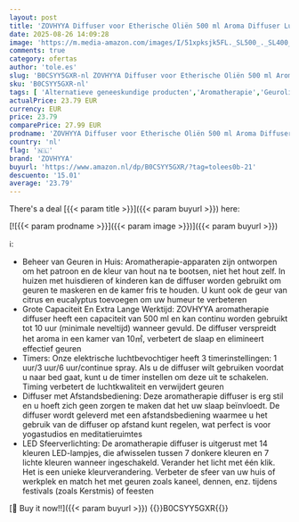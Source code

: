 ```yaml
---
layout: post
title: 'ZOVHYYA Diffuser voor Etherische Oliën 500 ml Aroma Diffuser Luchtbevochtiger 14 Leds met Afstandsbediening 3 Timer en Automatische Uitschakeling voor Woonkamer Slaapkamer Yoga als'
date: 2025-08-26 14:09:28
image: 'https://m.media-amazon.com/images/I/51xpksjk5FL._SL500_._SL400_.jpg'
comments: true
category: ofertas
author: 'tole.es'
slug: 'B0CSYY5GXR-nl ZOVHYYA Diffuser voor Etherische Oliën 500 ml Aroma...'
sku: 'B0CSYY5GXR-nl'
tags: [ 'Alternatieve geneeskundige producten','Aromatherapie','Geuroliediffusers','Gezondheid & persoonlijke verzorging','Medicatie & geneesmiddelen','zovhyya','🇳🇱', ]
actualPrice: 23.79 EUR
currency: EUR
price: 23.79
comparePrice: 27.99 EUR
prodname: 'ZOVHYYA Diffuser voor Etherische Oliën 500 ml Aroma Diffuser Luchtbevochtiger 14 Leds met Afstandsbediening 3 Timer en Automatische Uitschakeling voor Woonkamer Slaapkamer Yoga als'
country: 'nl'
flag: '🇳🇱'
brand: 'ZOVHYYA'
buyurl: 'https://www.amazon.nl/dp/B0CSYY5GXR/?tag=tolees0b-21'
descuento: '15.01'
average: '23.79'
---
```


There's a deal [{{< param title >}}]({{< param buyurl >}})  here:

[![{{< param prodname >}}]({{< param image >}})]({{< param buyurl >}})

ℹ️:

- Beheer van Geuren in Huis: Aromatherapie-apparaten zijn ontworpen om het patroon en de kleur van hout na te bootsen, niet het hout zelf. In huizen met huisdieren of kinderen kan de diffuser worden gebruikt om geuren te maskeren en de kamer fris te houden. U kunt ook de geur van citrus en eucalyptus toevoegen om uw humeur te verbeteren
- Grote Capaciteit En Extra Lange Werktijd: ZOVHYYA aromatherapie diffuser heeft een capaciteit van 500 ml en kan continu worden gebruikt tot 10 uur (minimale neveltijd) wanneer gevuld. De diffuser verspreidt het aroma in een kamer van 10㎡, verbetert de slaap en elimineert effectief geuren
- Timers: Onze elektrische luchtbevochtiger heeft 3 timerinstellingen: 1 uur/3 uur/6 uur/continue spray. Als u de diffuser wilt gebruiken voordat u naar bed gaat, kunt u de timer instellen om deze uit te schakelen. Timing verbetert de luchtkwaliteit en verwijdert geuren
- Diffuser met Afstandsbediening: Deze aromatherapie diffuser is erg stil en u hoeft zich geen zorgen te maken dat het uw slaap beïnvloedt. De diffuser wordt geleverd met een afstandsbediening waarmee u het gebruik van de diffuser op afstand kunt regelen, wat perfect is voor yogastudios en meditatieruimtes
- LED Sfeerverlichting: De aromatherapie diffuser is uitgerust met 14 kleuren LED-lampjes, die afwisselen tussen 7 donkere kleuren en 7 lichte kleuren wanneer ingeschakeld. Verander het licht met één klik. Het is een unieke kleurverandering. Verbeter de sfeer van uw huis of werkplek en match het met geuren zoals kaneel, dennen, enz. tijdens festivals (zoals Kerstmis) of feesten

[🛒 Buy it now!!]({{< param buyurl >}})
{{<world>}}B0CSYY5GXR{{</world>}}
